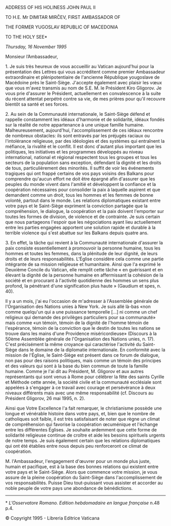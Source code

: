 ADDRESS OF HIS HOLINESS JOHN PAUL II

TO H.E. Mr DIMITAR MIRČEV, FIRST AMBASSADOR OF

THE FORMER YUGOSLAV REPUBLIC OF MACEDONIA

TO THE HOLY SEE\*

*Thursday, 16 November 1995*

Monsieur l’Ambassadeur,

1\. Je suis très heureux de vous accueillir au Vatican aujourd'hui pour la présentation des Lettres qui vous accréditent comme premier Ambassadeur extraordinaire et plénipotentiaire de l'ancienne République yougoslave de Macédoine près le Saint-Siège. J'accepte également avec plaisir les vœux que vous m'avez transmis au nom de S.E. M. le Président Kiro Gligorov. Je vous prie d'assurer le Président, actuellement en convalescence à la suite du récent attentat perpétré contre sa vie, de mes prières pour qu'il recouvre bientôt sa santé et ses forces.

2\. Au sein de la Communauté internationale, le Saint-Siège défend et rappelle constamment les idéaux d'harmonie et de solidarité, idéaux fondés sur la réalité de notre appartenance à une unique famille humaine. Malheureusement, aujourd'hui, l'accomplissement de ces idéaux rencontre de nombreux obstacles: ils sont entravés par les préjugés raciaux ou l'intolérance religieuse, par des idéologies et des systèmes qui entraînent la méfiance, la rivalité et le conflit. Il est donc d'autant plus important que les politiques, les initiatives et les programmes développés au niveau international, national et régional respectent tous les groupes et tous les secteurs de la population sans exception, défendant la dignité et les droits de tous, particulièrement des minorités. Il suffit de voir les événements tragiques qui ont frappé certains de vos pays voisins des Balkans pour comprendre qu'aucun effort ne doit être épargné afin d'assurer que les peuples du monde vivent dans l'amitié et développent la confiance et la coopération nécessaires pour consolider la paix à laquelle aspirent et que demandent comme un droit, tous les hommes et les femmes de bonne volonté, partout dans le monde. Les relations diplomatiques existant entre votre pays et le Saint-Siège expriment la conviction partagée que la compréhension, le dialogue, la coopération et la paix doivent l'emporter sur toutes les formes de division, de violence et de contrainte. Je suis certain que nous partageons l'espoir que les négociations ayant lieu actuellement entre les parties engagées apportent une solution rapide et durable à la terrible violence qui s'est abattue sur les Balkans depuis quatre ans.

3\. En effet, la tâche qui revient à la Communauté internationale d'assurer la paix consiste essentiellement à promouvoir la personne humaine, tous les hommes et toutes les femmes, dans la plénitude de leur dignité, de leurs droits et de leurs responsabilités. L'Église considère cela comme une partie intégrante de sa mission religieuse et humanitaire. Ainsi que l'a exprimé le Deuxième Concile du Vatican, elle remplit cette tâche « en guérissant et en élevant la dignité de la personne humaine en affermissant la cohésion de la société et en procurant à l'activité quotidienne des hommes un sens plus profond, la pénétrant d'une signification plus haute » (Gaudium et spes, n. 40).

Il y a un mois, j'ai eu l'occasion de m'adresser à l'Assemblée générale de l'Organisation des Nations unies à New York. Je suis allé là-bas «non comme quelqu'un qui a une puissance temporelle \[...\] ni comme un chef religieux qui demande des privilèges particuliers pour sa communauté» mais comme «un témoin, témoin de la dignité de l'homme témoin de l'espérance, témoin de la conviction que le destin de toutes les nations se trouve dans les mains d'une Providence miséricordieuse» (Discours à la 50ème Assemblée générale de l'Organisation des Nations unies, n. 17). C'est précisément la même croyance qui caractérise l'activité du Saint-Siège dans le domaine de la diplomatie internationale. En conformité avec la mission de l'Église, le Saint-Siège est présent dans ce forum de dialogue, non pas pour des raisons politiques, mais comme un témoin des principes et des valeurs qui sont à la base du bien commun de toute la famille humaine. Comme je l'ai dit au Président, M. Gligorov et aux autres représentants qui sont venus à Rome pour célébrer la fête des saints Cyrille et Méthode cette année, la société civile et la communauté ecclésiale sont appelées à s'engager à ce travail avec courage et persévérance à deux niveaux différents mais avec une même responsabilité (cf. Discours au Président Gligorov, 26 mai 1995, n. 2).

Ainsi que Votre Excellence l'a fait remarquer, le christianisme possède une longue et vénérable histoire dans votre pays, et, bien que le nombre de catholiques soit faible, il est très satisfaisant de noter que règne un climat de compréhension qui favorise la coopération œcuménique et l'échange entre les différentes Églises. Je souhaite ardemment que cette forme de solidarité religieuse continue de croître et aide les besoins spirituels urgents de notre temps. Je suis également certain que les relations diplomatiques qui ont été établies entre nous depuis peu renforceront ce climat de coopération.

M. l'Ambassadeur, l'engagement d'œuvrer pour un monde plus juste, humain et pacifique, est à la base des bonnes relations qui existent entre votre pays et le Saint-Siège. Alors que commence votre mission, je vous assure de la pleine coopération du Saint-Siège dans l'accomplissement de vos responsabilités. Puisse Dieu tout-puissant vous assister et accorder au noble peuple de votre pays une abondance de bénédictions.

* * *

\* *L’Osservatore Romano. Edition hebdomadaire en langue française* n.48 p.4.

© Copyright 1995 \- Libreria Editrice Vaticana